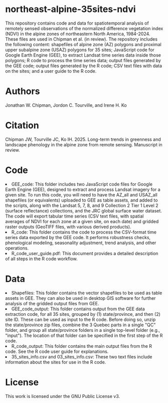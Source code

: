 # northeast-alpine-35sites-ndvi
This repository contains code and data for spatiotemporal analysis of remotely sensed observations of the normalized difference vegetation index (NDVI) in the alpine zones of northeastern North America, 1984-2024. These files are used in Chipman et al. (in review). The repository includes the following content: shapefiles of alpine zone (AZ) polygons and proximal upper subalpine zone (USAZ) polygons for 35 sites; JavaScript code for Google Earth Engine (GEE), to extract Landsat time series data inside those polygons; R code to process the time series data; output files generated by the GEE code; output files generated by the R code; CSV text files with data on the sites; and a user guide to the R code.

# Authors
Jonathan W. Chipman, Jordon C. Tourville, and Irene H. Ko

# Citation
Chipman JW, Tourville JC, Ko IH. 2025. Long-term trends in greenness and landscape phenology in the alpine zone from remote sensing. Manuscript in review.

# Code
<li> GEE_code: This folder includes two JavaScript code files for Google Earth Engine (GEE), designed to extract and process Landsat imagery for a given site. To run this code, you will need to have the AZ_all and USAZ_all shapefiles (or equivalents) uploaded to GEE as table assets, and added to the scripts, along with the Landsat 5, 7, 8, and 9 Collection 2 Tier 1 Level 2 (surface reflectance) collections, and the JRC global surface water dataset. The code will export tabular time series (CSV text files, with spatial averages of NDVI for each zone at a given site, on each date) and gridded raster outputs (GeoTIFF files, with various derived products).
<li> R_code: This folder contains the code to process the CSV-format time series data exported by the GEE code. It performs robustness checks, phenological modeling, seasonality adjustment, trend analysis, and other operations.
<li> R_code_user_guide.pdf: This document provides a detailed description of all steps in the R code workflow.

# Data
<li> Shapefiles: This folder contains the vector shapefiles to be used as table assets in GEE. They can also be used in desktop GIS software for further analysis of the gridded output files from GEE.
<li> GEE_code_output: This folder contains output from the GEE data extraction code, for all 35 sites, grouped by (1) state/province, and then (2) site ID. These can be used as input to the R code. Before doing so, unzip the state/province zip files, combine the 3 Quebec parts in a single "QC" folder, and group all state/province folders in a single top-level folder (e.g., "input"). The location of that folder can be specified in the first step of the R code.
<li> R_code_output: This folder contains the main output files from the R code. See the R code user guide for explanations.
<li> 35_sites_info.csv and 03_sites_info.csv: These two text files include information about the sites for use in the R code.

# License
This work is licensed under the GNU Public License v3.
